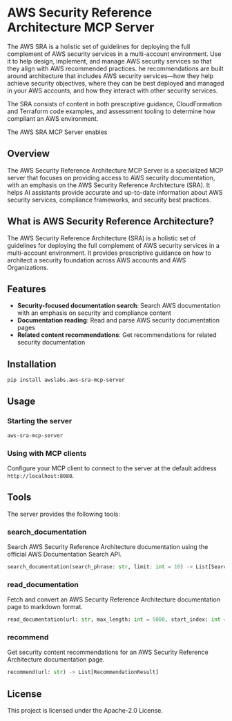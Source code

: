 # AWS Security Reference Architecture MCP Server

The AWS SRA is a holistic set of guidelines for deploying the full complement of AWS security services in a multi-account environment. Use it to help design, implement, and manage AWS security services so that they align with AWS recommended practices. he recommendations are built around architecture that includes AWS security services—how they help achieve security objectives, where they can be best deployed and managed in your AWS accounts, and how they interact with other security services.

The SRA consists of content in both prescriptive guidance, CloudFormation and Terraform code examples, and assessment tooling to determine how compliant an AWS environment.

The AWS SRA MCP Server enables 


## Overview

The AWS Security Reference Architecture MCP Server is a specialized MCP server that focuses on providing access to AWS security documentation, with an emphasis on the AWS Security Reference Architecture (SRA). It helps AI assistants provide accurate and up-to-date information about AWS security services, compliance frameworks, and security best practices.

## What is AWS Security Reference Architecture?

The AWS Security Reference Architecture (SRA) is a holistic set of guidelines for deploying the full complement of AWS security services in a multi-account environment. It provides prescriptive guidance on how to architect a security foundation across AWS accounts and AWS Organizations.

## Features

- **Security-focused documentation search**: Search AWS documentation with an emphasis on security and compliance content
- **Documentation reading**: Read and parse AWS security documentation pages
- **Related content recommendations**: Get recommendations for related security documentation

## Installation

```bash
pip install awslabs.aws-sra-mcp-server
```

## Usage

### Starting the server

```bash
aws-sra-mcp-server
```

### Using with MCP clients

Configure your MCP client to connect to the server at the default address `http://localhost:8080`.

## Tools

The server provides the following tools:

### search_documentation

Search AWS Security Reference Architecture documentation using the official AWS Documentation Search API.

```python
search_documentation(search_phrase: str, limit: int = 10) -> List[SearchResult]
```

### read_documentation

Fetch and convert an AWS Security Reference Architecture documentation page to markdown format.

```python
read_documentation(url: str, max_length: int = 5000, start_index: int = 0) -> str
```

### recommend

Get security content recommendations for an AWS Security Reference Architecture documentation page.

```python
recommend(url: str) -> List[RecommendationResult]
```

## License

This project is licensed under the Apache-2.0 License.